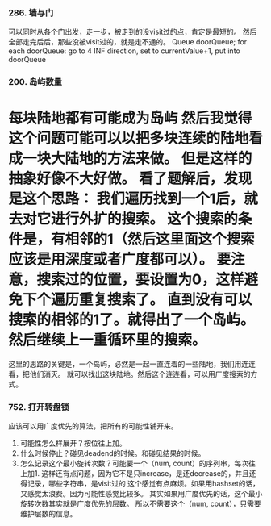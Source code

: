 ### 286. 墙与门
可以同时从各个门出发，走一步，被走到的没visit过的点，肯定是最短的。
然后全部走完后后，那些没被visit过的，就是走不通的。
Queue doorQueue;
for each doorQueue:
    go to 4 INF direction, set to currentValue+1, put into doorQueue
 
### 200. 岛屿数量
每块陆地都有可能成为岛屿
然后我觉得这个问题可能可以以把多块连续的陆地看成一块大陆地的方法来做。
但是这样的抽象好像不大好做。
看了题解后，发现是这个思路：
我们遍历找到一个1后，就去对它进行外扩的搜索。
这个搜索的条件是，有相邻的1（然后这里面这个搜索应该是用深度或者广度都可以）。
要注意，搜索过的位置，要设置为0，这样避免下个遍历重复搜索了。
直到没有可以搜索的相邻的1了。就得出了一个岛屿。然后继续上一重循环里的搜索。
===
这里的思路的关键是，一个岛屿，必然是一起一直连着的一些陆地，我们用连连看，把他们消灭。
就可以找出这块陆地。然后这个连连看，可以用广度搜索的方式。

### 752. 打开转盘锁
应该可以用广度优先的算法，把所有的可能性铺开来。
1. 可能性怎么样展开？按位往上加。
2. 什么时候停止？碰见deadend的时候。和碰见结果的时候。
3. 怎么记录这个最小旋转次数？可能要一个（num, count）的序列串，每次往上加1.
这样还有点问题，因为它不是只increase，是还decrease的，并且还得记录，哪些字符串，是visit过的
这个感觉有点麻烦。如果用hashset的话，又感觉太浪费。因为可能性感觉比较多。
其实如果用广度优先的话，这个最小旋转次数其实就是广度优先的层数。
所以不需要这个（num, count），只需要维护层数的信息。















